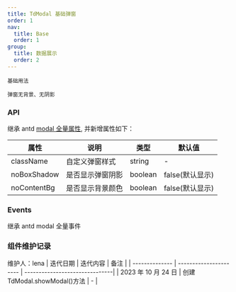 ```yaml
---
title: TdModal 基础弹窗
order: 1
nav:
  title: Base
  order: 1
group:
  title: 数据展示
  order: 2
---
```


<code src="./demos/index.tsx" >基础用法</code>

<code src="./demos/no-close-btn.tsx" >弹窗无背景、无阴影</code>

### API

继承 antd [modal 全量属性](https://ant.design/components/modal-cn#api), 并新增属性如下：

| 属性        | 说明             | 类型    | 默认值          |
| ----------- | ---------------- | ------- | --------------- |
| className   | 自定义弹窗样式   | string  | -               |
| noBoxShadow | 是否显示弹窗阴影 | boolean | false(默认显示) |
| noContentBg | 是否显示背景颜色 | boolean | false(默认显示) |

### Events

继承 antd modal 全量事件

### 组件维护记录

维护人：lena
| 迭代日期 | 迭代内容 | 备注 |
| -------------- | ---------------------- | -------------------------------|
| 2023 年 10 月 24 日 | 创建 TdModal.showModal()方法 | - |
